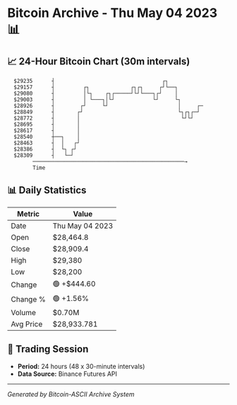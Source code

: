 # Bitcoin Archive - Thu May 04 2023 📊

## 📈 24-Hour Bitcoin Chart (30m intervals)

```
  $29235      ┤                                  ┌┐            
  $29157      ┤         ┌┐             ┌┐┌┐     ┌┘└──┐         
  $29080      ┤         │└┐    ┌┐┌─────┘└┘└───┐┌┘    │         
  $29003      ┤         │ └───┐│└┘            └┘     └┐        
  $28926      ┤        ┌┘     └┘                      │     ┌─ 
  $28849      ┤       ┌┘                              └┐┌┐┌─┘  
  $28772      ┤       │                                └┘└┘    
  $28695      ┤       │                                        
  $28617      ┤       │                                        
  $28540      ┼──┐    │                                        
  $28463      ┤  │   ┌┘                                        
  $28386      ┤  └┐ ┌┘                                         
  $28309      ┤   └─┘                                          
        ────────────────────────────────────────────────→
        Time
```

## 📊 Daily Statistics

| Metric | Value |
|--------|-------|
| Date | Thu May 04 2023 |
| Open | $28,464.8 |
| Close | $28,909.4 |
| High | $29,380 |
| Low | $28,200 |
| Change | 🟢 +$444.60 |
| Change % | 🟢 +1.56% |
| Volume | $0.70M |
| Avg Price | $28,933.781 |

## 📅 Trading Session

- **Period:** 24 hours (48 x 30-minute intervals)
- **Data Source:** Binance Futures API

---
*Generated by Bitcoin-ASCII Archive System*
